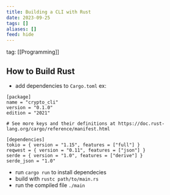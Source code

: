 ```yaml
---
title: Building a CLI with Rust
date: 2023-09-25
tags: []
aliases: []
feed: hide
---
```

tag: [[Programming]]

## How to Build Rust
- add dependencies to `Cargo.toml`
ex:
```
[package]
name = "crypto_cli"
version = "0.1.0"
edition = "2021"

# See more keys and their definitions at https://doc.rust-lang.org/cargo/reference/manifest.html

[dependencies]
tokio = { version = "1.15", features = ["full"] }
reqwest = { version = "0.11", features = ["json"] }
serde = { version = "1.0", features = ["derive"] }
serde_json = "1.0"
```
- run `cargo run` to install dependecies
- build with `rustc path/to/main.rs`
- run the compiled file `./main` 
